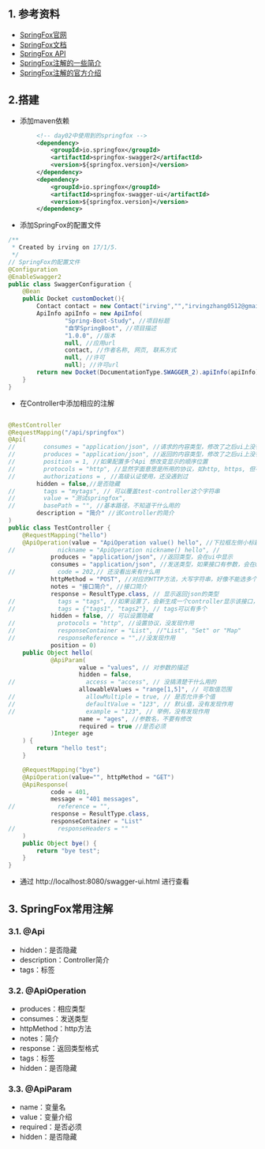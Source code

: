 ## 1. 参考资料
+ [SpringFox官网](http://springfox.github.io/springfox/)
+ [SpringFox文档](http://springfox.github.io/springfox/docs/current/)
+ [SpringFox API](http://springfox.github.io/springfox/javadoc/current/)
+ [SpringFox注解的一些简介](https://my.oschina.net/zzuqiang/blog/793606)
+ [SpringFox注解的官方介绍](https://github.com/swagger-api/swagger-core/wiki/Annotations#apioperation)

## 2.搭建
+ 添加maven依赖
```xml
        <!-- day02中使用到的springfox -->
        <dependency>
            <groupId>io.springfox</groupId>
            <artifactId>springfox-swagger2</artifactId>
            <version>${springfox.version}</version>
        </dependency>
        <dependency>
            <groupId>io.springfox</groupId>
            <artifactId>springfox-swagger-ui</artifactId>
            <version>${springfox.version}</version>
        </dependency>
```

+ 添加SpringFox的配置文件

```java
/**
 * Created by irving on 17/1/5.
 */
// SpringFox的配置文件
@Configuration
@EnableSwagger2
public class SwaggerConfiguration {
    @Bean
    public Docket customDocket(){
        Contact contact = new Contact("irving","","irvingzhang0512@gmail.com");
        ApiInfo apiInfo = new ApiInfo(
                "Spring-Boot-Study", //项目标题
                "自学SpringBoot", //项目描述
                "1.0.0", //版本
                null, //应用url
                contact, //作者名称, 网页, 联系方式
                null, //许可
                null); //许可url
        return new Docket(DocumentationType.SWAGGER_2).apiInfo(apiInfo);
    }
}
```

+ 在Controller中添加相应的注解

```java

@RestController
@RequestMapping("/api/springfox")
@Api(
//        consumes = "application/json", //请求的内容类型，修改了之后ui上没有显示
//        produces = "application/json", //返回的内容类型，修改了之后ui上没有显示
//        position = 1, //如果配置多个Api 想改变显示的顺序位置
//        protocols = "http", //显然字面意思是所用的协议，如http, https, 但不知道有什么用
//        authorizations = , //高级认证使用，还没遇到过
        hidden = false,//是否隐藏
//        tags = "mytags", // 可以覆盖test-controller这个字符串
//        value = "测试springfox",
//        basePath = "", //基本路径，不知道干什么用的
        description = "简介" //该Controller的简介
)
public class TestController {
    @RequestMapping("hello")
    @ApiOperation(value = "ApiOperation value() hello", //下拉框左侧小标题，必须填写
//            nickname = "ApiOperation nickname() hello", //
            produces = "application/json", //返回类型，会在ui中显示
            consumes = "application/json", //发送类型，如果接口有参数，会在ui中显示
//            code = 202,// 还没看出来有什么用
            httpMethod = "POST", //对应的HTTP方法，大写字符串，好像不能选多个, "GET", "HEAD", "POST", "PUT", "DELETE", "OPTIONS", "PATCH"
            notes = "接口简介", //接口简介
            response = ResultType.class, // 显示返回json的类型
//            tags = "tags", //如果设置了，会新生成一个controller显示该接口，；原有controller中还保留有该接口。
//            tags = {"tags1", "tags2"}, // tags可以有多个
            hidden = false, // 可以设置隐藏
//            protocols = "http", //设置协议，没发现作用
//            responseContainer = "List", //"List", "Set" or "Map"
//            responseReference = "",//没发现作用
            position = 0)
    public Object hello(
            @ApiParam(
                    value = "values", // 对参数的描述
                    hidden = false,
//                    access = "access", // 没搞清楚干什么用的
                    allowableValues = "range[1,5]", // 可取值范围
//                    allowMultiple = true, // 是否允许多个值
//                    defaultValue = "123", // 默认值，没有发现作用
//                    example = "123", // 举例，没有发现作用
                    name = "ages", //参数名，不要有修改
                    required = true //是否必须
            )Integer age
    ) {
        return "hello test";
    }

    @RequestMapping("bye")
    @ApiOperation(value="", httpMethod = "GET")
    @ApiResponse(
            code = 401,
            message = "401 messages",
//            reference = "",
            response = ResultType.class,
            responseContainer = "List"
//            responseHeaders = ""
    )
    public Object bye() {
        return "bye test";
    }
}
```

+ 通过 http://localhost:8080/swagger-ui.html 进行查看

## 3. SpringFox常用注解

### 3.1. @Api
+ hidden：是否隐藏
+ description：Controller简介
+ tags：标签

### 3.2. @ApiOperation
+ produces：相应类型
+ consumes：发送类型
+ httpMethod：http方法
+ notes：简介
+ response：返回类型格式
+ tags：标签
+ hidden：是否隐藏

### 3.3. @ApiParam
+ name：变量名
+ value：变量介绍
+ required：是否必须
+ hidden：是否隐藏